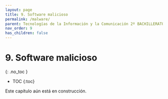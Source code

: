 ```yaml
---
layout: page
title: 9. Software malicioso
permalink: /malware/
parent: Tecnologías de la Información y la Comunicación 2º BACHILLERATO
nav_order: 9
has_children: false
---
```


# 9. Software malicioso
{: .no_toc }

- TOC
{:toc}

Este capítulo aún está en construcción.
